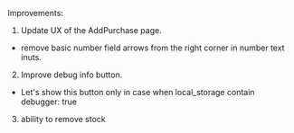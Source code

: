 Improvements:

1. Update UX of the AddPurchase page.

* remove basic number field arrows from the right corner in number text inuts.



2. Improve debug info button.
* Let's show this button only in case when local_storage contain debugger: true


3. ability to remove stock

